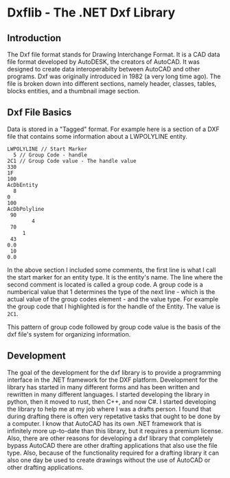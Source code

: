 # Dxflib - The .NET Dxf Library

## Introduction
The Dxf file format stands for Drawing Interchange Format. It is a CAD data 
file format developed by AutoDESK, the creators of AutoCAD. It was designed to create data
interoperabilty between AutoCAD and other programs. Dxf was originally introduced in 1982 (a very
long time ago). The file is broken down into different sections, namely header, classes, tables, blocks
entities, and a thumbnail image section. 

## Dxf File Basics
Data is stored in a "Tagged" format. For example here is a section of a DXF file that contains
some information about a LWPOLYLINE entity.

```
LWPOLYLINE // Start Marker
  5 // Group Code - handle
2C1 // Group Code value - The handle value
330
1F
100
AcDbEntity
  8
0
100
AcDbPolyline
 90
        4
 70
     1
 43
0.0
 10
0.0
```

In the above section I included some comments, the first line is what I call the start marker
for an entity type. It is the entity's name. The line where the second comment is located is called
a group code. A group code is a numberical value that 1 determines the type of the next line - which
is the actual value of the group codes element - and the value type. For example the group code
that I highlighted is for the handle of the Entity. The value is `2C1`. 

This pattern of group code followed by group code value is the basis of the dxf file's system for
organizing information.

## Development 
The goal of the development for the dxf library is to provide a programming interface in the 
.NET framework for the DXF platform. Development for the library has started in many different 
forms and has been written and rewritten in many different languages. I started developing the 
library in python, then it moved to rust, then C++, and now C#. I started developing the library 
to help me at my job where I was a drafts person. I found that during drafting there is often 
very repetative tasks that ought to be done by a computer. I know that AutoCAD has its own 
.NET framework that is infinitely more up-to-date than this library, but it requires a premium
license. Also, there are other reasons for developing a dxf library that completely bypass AutoCAD
there are other drafting applications that also use the file type. Also, because of the functionality
required for a drafting library it can also one day be used to create drawings without the use
of AutoCAD or other drafting applications.

